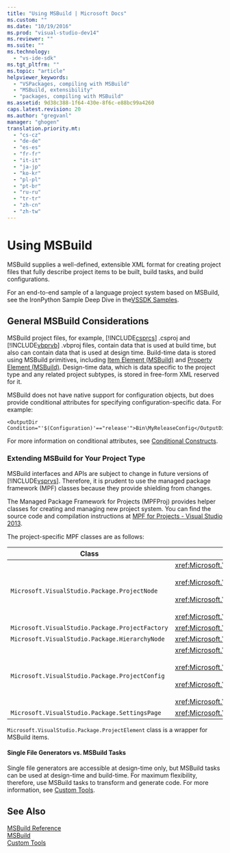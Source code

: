 ```yaml
---
title: "Using MSBuild | Microsoft Docs"
ms.custom: ""
ms.date: "10/19/2016"
ms.prod: "visual-studio-dev14"
ms.reviewer: ""
ms.suite: ""
ms.technology: 
  - "vs-ide-sdk"
ms.tgt_pltfrm: ""
ms.topic: "article"
helpviewer_keywords: 
  - "VSPackages, compiling with MSBuild"
  - "MSBuild, extensibility"
  - "packages, compiling with MSBuild"
ms.assetid: 9d38c388-1f64-430e-8f6c-e88bc99a4260
caps.latest.revision: 20
ms.author: "gregvanl"
manager: "ghogen"
translation.priority.mt: 
  - "cs-cz"
  - "de-de"
  - "es-es"
  - "fr-fr"
  - "it-it"
  - "ja-jp"
  - "ko-kr"
  - "pl-pl"
  - "pt-br"
  - "ru-ru"
  - "tr-tr"
  - "zh-cn"
  - "zh-tw"
---
```

# Using MSBuild
MSBuild supplies a well-defined, extensible XML format for creating project files that fully describe project items to be built, build tasks, and build configurations.  
  
 For an end-to-end sample of a language project system based on MSBuild, see the IronPython Sample Deep Dive in the[VSSDK Samples](../misc/vssdk-samples.md).  
  
## General MSBuild Considerations  
 MSBuild project files, for example, [!INCLUDE[csprcs](../data-tools/includes/csprcs_md.md)] .csproj and [!INCLUDE[vbprvb](../code-quality/includes/vbprvb_md.md)] .vbproj files, contain data that is used at build time, but also can contain data that is used at design time. Build-time data is stored using MSBuild primitives, including [Item Element (MSBuild)](../reference/item-element--msbuild-.md) and [Property Element (MSBuild)](../reference/property-element--msbuild-.md). Design-time data, which is data specific to the project type and any related project subtypes, is stored in free-form XML reserved for it.  
  
 MSBuild does not have native support for configuration objects, but does provide conditional attributes for specifying configuration-specific data. For example:  
  
```  
<OutputDir Condition="'$(Configuration)'=="release'">Bin\MyReleaseConfig</OutputDir>  
```  
  
 For more information on conditional attributes, see [Conditional Constructs](../reference/msbuild-conditional-constructs.md).  
  
### Extending MSBuild for Your Project Type  
 MSBuild interfaces and APIs are subject to change in future versions of [!INCLUDE[vsprvs](../code-quality/includes/vsprvs_md.md)]. Therefore, it is prudent to use the managed package framework (MPF) classes because they provide shielding from changes.  
  
 The Managed Package Framework for Projects (MPFProj) provides helper classes for creating and managing new project system. You can find the source code and compilation instructions at [MPF for Projects - Visual Studio 2013](http://mpfproj12.codeplex.com/).  
  
 The project-specific MPF classes are as follows:  
  
|Class|Implementation|  
|-----------|--------------------|  
|`Microsoft.VisualStudio.Package.ProjectNode`|<xref:Microsoft.VisualStudio.Shell.Interop.IVsProject3><br /><br /> <xref:Microsoft.VisualStudio.Shell.Interop.IVsCfgProvider2><br /><br /> <xref:Microsoft.VisualStudio.Shell.Interop.IPersistFileFormat><br /><br /> <xref:Microsoft.VisualStudio.Shell.Interop.IVsSolutionEvents>|  
|`Microsoft.VisualStudio.Package.ProjectFactory`|<xref:Microsoft.VisualStudio.Shell.Interop.IVsProjectFactory>|  
|`Microsoft.VisualStudio.Package.HierarchyNode`|<xref:Microsoft.VisualStudio.Shell.Interop.IVsHierarchy>|  
|`Microsoft.VisualStudio.Package.ProjectConfig`|<xref:Microsoft.VisualStudio.Shell.Interop.IVsCfg><br /><br /> <xref:Microsoft.VisualStudio.Shell.Interop.IVsProjectCfg><br /><br /> <xref:Microsoft.VisualStudio.Shell.Interop.IVsBuildableProjectCfg><br /><br /> <xref:Microsoft.VisualStudio.Shell.Interop.IVsDebuggableProjectCfg>|  
|`Microsoft.VisualStudio.Package.SettingsPage`|<xref:Microsoft.VisualStudio.OLE.Interop.IPropertyPageSite>|  
  
 `Microsoft.VisualStudio.Package.ProjectElement` class is a wrapper for MSBuild items.  
  
#### Single File Generators vs. MSBuild Tasks  
 Single file generators are accessible at design-time only, but MSBuild tasks can be used at design-time and build-time. For maximum flexibility, therefore, use MSBuild tasks to transform and generate code. For more information, see [Custom Tools](../extensibility/custom-tools.md).  
  
## See Also  
 [MSBuild Reference](../reference/msbuild-reference.md)   
 [MSBuild](http://msdn.microsoft.com/en-us/7c49aba1-ee6c-47d8-9de1-6f29a906e20b)   
 [Custom Tools](../extensibility/custom-tools.md)